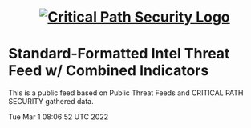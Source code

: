 <h1 align="center">

[![Critical Path Security Logo](https://www.criticalpathsecurity.com/wp-content/uploads/2020/09/CPS-LOGO-RESIZE.png)](https:://www.criticalpathsecurity.com)

</h1>

# Standard-Formatted Intel Threat Feed w/ Combined Indicators

This is a public feed based on Public Threat Feeds and CRITICAL PATH SECURITY gathered data.

Tue Mar  1 08:06:52 UTC 2022
